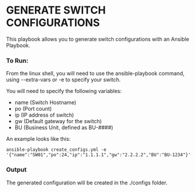 GENERATE SWITCH CONFIGURATIONS
=======

This playbook allows you to generate switch configurations with an Ansible Playbook.

### To Run:

From the linux shell, you will need to use the ansible-playbook command, using --extra-vars or -e to specify your switch.

You will need to specify the following variables:

- name (Switch Hostname)
- po (Port count)
- ip (IP address of switch)
- gw (Default gateway for the switch)
- BU (Business Unit, defined as BU-####)

An example looks like this:  
```
ansible-playbook create_configs.yml -e '{"name":"SW01","po":24,"ip":"1.1.1.1","gw":"2.2.2.2","BU":"BU-1234"}'
```

### Output
The generated configuration will be created in the ./configs folder.

